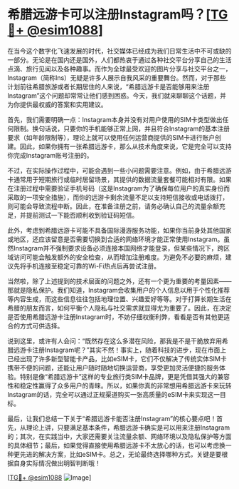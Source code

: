 # 希腊远游卡可以注册Instagram吗？[[TG💪+ @esim1088](https://t.me/s/esim1088)]

在当今这个数字化飞速发展的时代，社交媒体已经成为我们日常生活中不可或缺的一部分。无论是在国内还是国外，人们都热衷于通过各种社交平台分享自己的生活点滴、旅行见闻以及各种趣事。而作为全球最受欢迎的图片分享与社交平台之一，Instagram（简称Ins）无疑是许多人展示自我风采的重要舞台。然而，对于那些计划前往希腊旅游或者长期居住的人来说，“希腊远游卡是否能够用来注册Instagram”这个问题却常常让他们感到困惑。今天，我们就来聊聊这个话题，并为你提供最权威的答案和实用建议。

首先，我们需要明确一点：Instagram本身并没有对用户使用的SIM卡类型做出任何限制。换句话说，只要你的手机能够正常上网，并且符合Instagram的基本注册要求（如年龄限制等），理论上就可以使用任何运营商提供的SIM卡进行账户创建。因此，如果你拥有一张希腊远游卡，那么从技术角度来说，它是完全可以支持你完成Instagram账号注册的。

不过，在实际操作过程中，可能会遇到一些小问题需要注意。例如，由于希腊远游卡通常用于短期旅行或临时居留场景，其提供的数据流量套餐可能相对有限。如果在注册过程中需要验证手机号码（这是Instagram为了确保每位用户的真实身份而采取的一项安全措施），而你的远游卡剩余流量不足以支持短信接收或电话拨打，则可能会导致流程中断。因此，在准备注册之前，请务必确认自己的流量余额充足，并提前测试一下能否顺利收到验证码短信。

此外，考虑到希腊远游卡可能不具备国际漫游服务功能，如果你当前身处其他国家或地区，还应该留意是否需要切换到合适的网络环境才能正常使用Instagram。虽然Instagram并不强制要求设备必须连接本国网络才能登录，但某些情况下，跨区域访问可能会触发额外的安全检查，从而增加注册难度。为避免不必要的麻烦，建议先将手机连接至稳定可靠的Wi-Fi热点后再尝试注册。

当然啦，除了上述提到的技术层面的问题之外，还有一个更为重要的考量因素——那就是隐私保护。我们知道，Instagram会收集用户的个人信息以用于个性化推荐等内容生成，而这些信息往往包括地理位置、兴趣爱好等等。对于打算长期生活在希腊的朋友而言，如何平衡个人隐私与社交需求就显得尤为重要了。因此，在决定是否使用希腊远游卡注册Instagram时，不妨仔细权衡利弊，看看是否有其他更适合的方式可供选择。

说到这里，或许有人会问：“既然存在这么多潜在风险，那我是不是干脆放弃用希腊远游卡注册Instagram呢？”其实不然！事实上，随着科技的进步，现在市面上已经出现了许多新型智能卡产品，比如eSIM卡，它们不仅解决了传统实体SIM卡携带不便的问题，还能让用户随时随地切换运营商，享受更加灵活便捷的服务体验。特别是像“希腊远游卡”这样的专业旅行类SIM卡品牌，更是凭借其强大的兼容性和稳定性赢得了众多用户的青睐。所以，如果你真的非常想用希腊远游卡来玩转Instagram的话，完全可以通过正规渠道购买一张高质量的eSIM卡来实现这一目标。

最后，让我们总结一下关于“希腊远游卡能否注册Instagram”的核心要点吧！首先，从理论上讲，只要满足基本条件，希腊远游卡确实是可以用来注册Instagram的；其次，在实践当中，大家还需要关注流量余额、网络环境以及隐私保护等方面的具体细节；最后，如果觉得直接使用希腊远游卡不太放心的话，也可以考虑换一种更先进的解决方案，比如eSIM卡。总之，无论最终选择哪种方式，关键是要根据自身实际情况做出明智判断哦！

[[TG💪+ @esim1088](https://t.me/s/esim1088) ![Image](https://i.postimg.cc/4NQfJmqS/Snipaste-2025-05-13-00-14-12.png)]